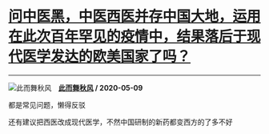 # [问中医黑，中医西医并存中国大地，运用在此次百年罕见的疫情中，结果落后于现代医学发达的欧美国家了吗？](https://www.zhihu.com/answer/1212193862)

------------------------------------------------------------------------------------------------

![此而舞秋风](https://pic3.zhimg.com/v2-5d0e3e0285893ac5af3e31de48d3b70c.jpg?source=1940ef5c "此而舞秋风")&emsp;**[此而舞秋风](https://www.zhihu.com/people/ci-er-wu-qiu-feng) / 2020-05-09**

都是常见问题，懒得反驳

还有建议把西医改成现代医学，不然中国研制的新药都变西方的了多不好



